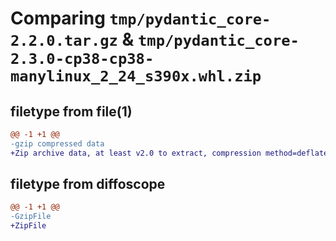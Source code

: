 # Comparing `tmp/pydantic_core-2.2.0.tar.gz` & `tmp/pydantic_core-2.3.0-cp38-cp38-manylinux_2_24_s390x.whl.zip`

## filetype from file(1)

```diff
@@ -1 +1 @@
-gzip compressed data
+Zip archive data, at least v2.0 to extract, compression method=deflate
```

## filetype from diffoscope

```diff
@@ -1 +1 @@
-GzipFile
+ZipFile
```

